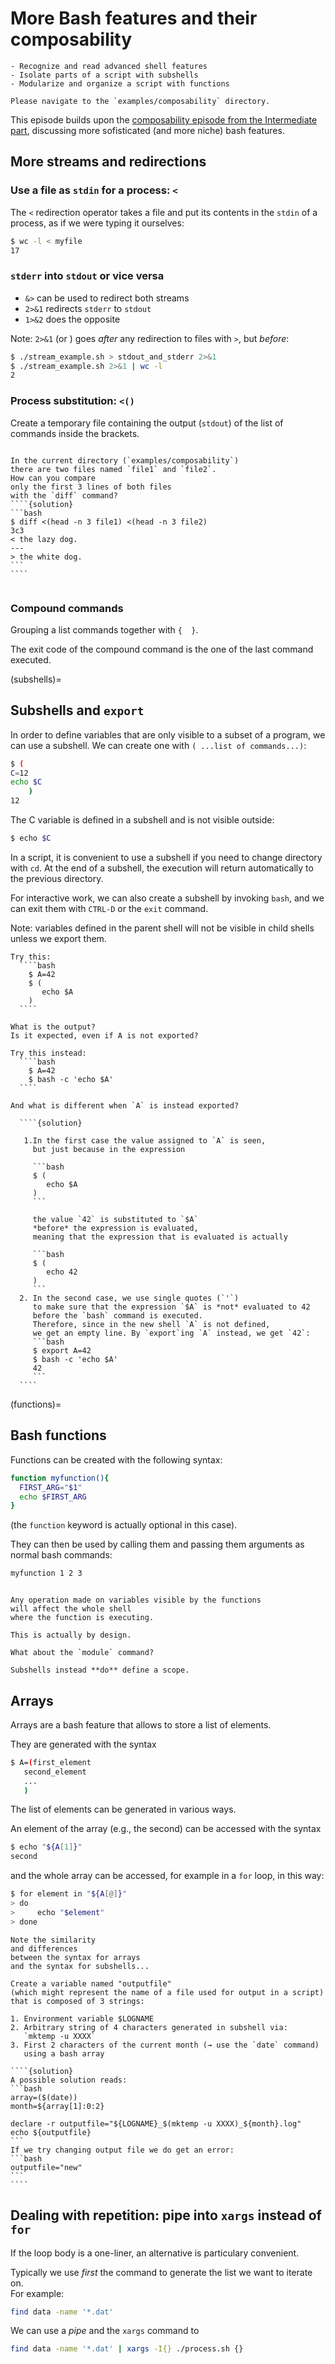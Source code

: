 # More Bash features and their composability

```{objectives}
- Recognize and read advanced shell features
- Isolate parts of a script with subshells
- Modularize and organize a script with functions

```

```{admonition} To follow along
Please navigate to the `examples/composability` directory.
```

This episode builds upon the 
[composability episode from the Intermediate part](#composability),
discussing more sofisticated 
(and more niche)
bash features.

## More streams and redirections

### Use a file as `stdin` for  a process: `<`


The `<` redirection operator takes a file
and put its contents in the `stdin` of a process,
as if we were typing it ourselves:
```bash
$ wc -l < myfile
17
```

###  `stderr` into `stdout` or vice versa

- `&>` can be used to redirect both streams
- `2>&1` redirects `stderr` to `stdout`
- `1>&2` does the opposite

Note: `2>&1`  (or )
goes *after* any redirection to files with `>`,
but *before*:

```bash
$ ./stream_example.sh > stdout_and_stderr 2>&1
$ ./stream_example.sh 2>&1 | wc -l
2
```

### Process substitution: `<()` 

Create a temporary file 
containing the output (`stdout`)
of the list of commands
inside the brackets.

`````{exercise} Check the difference in content between two directories

In the current directory (`examples/composability`) 
there are two files named `file1` and `file2`.
How can you compare 
only the first 3 lines of both files
with the `diff` command?
````{solution}
```bash
$ diff <(head -n 3 file1) <(head -n 3 file2)
3c3
< the lazy dog.
---
> the white dog.
```
````


````` 

### Compound commands
Grouping a list commands together with `{  }`.
  
The exit code of the compound command 
is the one of the last command executed.

(subshells)=
## Subshells and `export`

In order to define variables that are only visible to a subset of a program,
we can use a subshell. We can create one with `( ...list of commands...)`:

```bash
$ ( 
C=12
echo $C
    )
12
```
The C variable is defined in a subshell and is not visible outside:
```bash
$ echo $C 

```

In a script, it is convenient to use a subshell
if you need to change directory with `cd`.
At the end of a subshell, 
the execution will return automatically 
to the previous directory.

For interactive work,
we can also create a subshell by invoking `bash`,
and we can exit them with `CTRL-D` or the `exit` command.

Note: variables defined in the parent shell
will not be visible in child shells
unless we export them.


`````{exercise} Variabes in a subshell
Try this:
  ````bash
    $ A=42
    $ (
       echo $A
    )
  ````

What is the output? 
Is it expected, even if A is not exported?

Try this instead:
  ````bash
    $ A=42
    $ bash -c 'echo $A'
  ````

And what is different when `A` is instead exported?

  ````{solution}

   1.In the first case the value assigned to `A` is seen,
     but just because in the expression

     ```bash
     $ (
        echo $A
     )
     ```
     
     the value `42` is substituted to `$A` 
     *before* the expression is evaluated,
     meaning that the expression that is evaluated is actually 

     ```bash
     $ (
        echo 42
     )
     ```
  2. In the second case, we use single quotes (`'`) 
     to make sure that the expression `$A` is *not* evaluated to 42
     before the `bash` command is executed.
     Therefore, since in the new shell `A` is not defined, 
     we get an empty line. By `export`ing `A` instead, we get `42`:
     ```bash
     $ export A=42
     $ bash -c 'echo $A'
     42
     ```
  ````
`````
(functions)=
## Bash functions

Functions can be created 
with the following syntax:
```bash
function myfunction(){
  FIRST_ARG="$1"
  echo $FIRST_ARG 
}
```
(the `function` keyword is actually optional in this case).

They can then be used by calling them 
and passing them arguments
as normal bash commands:

```bash
myfunction 1 2 3
```

```{admonition} Bash functions do not define a scope

Any operation made on variables visible by the functions
will affect the whole shell 
where the function is executing.

This is actually by design.

What about the `module` command?

Subshells instead **do** define a scope.

```

## Arrays

Arrays are a bash feature that allows to store a list of elements.

They are generated with the syntax
```bash
$ A=(first_element
   second_element
   ...
   )
```

The list of elements can be generated in various ways.

An element of the array (e.g., the second) 
can be accessed with the syntax

```bash
$ echo "${A[1]}"
second
```

and the whole array can be accessed, 
for example in a `for` loop, in this way:

```bash
$ for element in "${A[@]}"
> do
>     echo "$element"
> done
```

```{note}
Note the similarity
and differences
between the syntax for arrays
and the syntax for subshells...
```


`````{exercise} Arrays and command substitution
Create a variable named "outputfile" 
(which might represent the name of a file used for output in a script)
that is composed of 3 strings:

1. Environment variable $LOGNAME
2. Arbitrary string of 4 characters generated in subshell via: 
   `mktemp -u XXXX`
3. First 2 characters of the current month (→ use the `date` command) 
   using a bash array

````{solution}
A possible solution reads:
```bash
array=($(date))
month=${array[1]:0:2}

declare -r outputfile="${LOGNAME}_$(mktemp -u XXXX)_${month}.log"
echo ${outputfile}
```
If we try changing output file we do get an error:
```bash
outputfile="new"
```
````

`````
## Dealing with repetition: pipe into `xargs` instead of `for`

If the loop body is a one-liner,
an alternative is particulary convenient.

Typically we use *first* the command to generate the list 
we want to iterate on.  
For example:
```bash
find data -name '*.dat'
```
We can use a *pipe* and the `xargs` command to

```bash
find data -name '*.dat' | xargs -I{} ./process.sh {}
```

